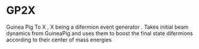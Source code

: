 # GP2X
Guinea Pig To X , X being a difermion event generator . Takes initial beam dynamics from GuineaPig and uses them to boost the final state difermions according to their center of mass energies
